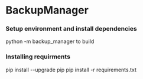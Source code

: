 # BackupManager
### Setup environment and install dependencies
python -m backup_manager to build

### Installing requirments
pip install --upgrade pip
pip install -r requirements.txt